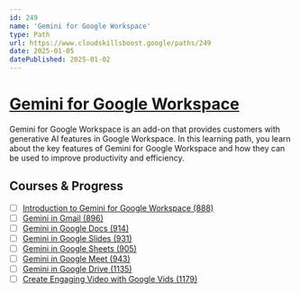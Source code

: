 ```yaml
---
id: 249
name: 'Gemini for Google Workspace'
type: Path
url: https://www.cloudskillsboost.google/paths/249
date: 2025-01-05
datePublished: 2025-01-02
---
```


# [Gemini for Google Workspace](https://www.cloudskillsboost.google/paths/249)

Gemini for Google Workspace is an add-on that provides customers with generative AI features in Google Workspace. In this learning path, you learn about the key features of Gemini for Google Workspace and how they can be used to improve productivity and efficiency.

## Courses & Progress

- [ ] [Introduction to Gemini for Google Workspace (888)](../courses/Introduction-to-Gemini-for-Google-Workspace.md)
- [ ] [Gemini in Gmail (896)](../courses/Gemini-in-Gmail.md)
- [ ] [Gemini in Google Docs (914)](../courses/Gemini-in-Google-Docs.md)
- [ ] [Gemini in Google Slides (931)](../courses/Gemini-in-Google-Slides.md)
- [ ] [Gemini in Google Sheets (905)](../courses/Gemini-in-Google-Sheets.md)
- [ ] [Gemini in Google Meet (943)](../courses/Gemini-in-Google-Meet.md)
- [ ] [Gemini in Google Drive (1135)](../courses/Gemini-in-Google-Drive.md)
- [ ] [Create Engaging Video with Google Vids (1179)](../courses/Create-Engaging-Video-with-Google-Vids.md)
